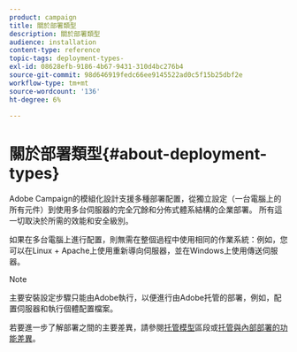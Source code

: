 ```yaml
---
product: campaign
title: 關於部署類型
description: 關於部署類型
audience: installation
content-type: reference
topic-tags: deployment-types-
exl-id: 08628efb-9186-4b67-9431-310d4bc276b4
source-git-commit: 98d646919fedc66ee9145522ad0c5f15b25dbf2e
workflow-type: tm+mt
source-wordcount: '136'
ht-degree: 6%

---
```


# 關於部署類型{#about-deployment-types}

Adobe Campaign的模組化設計支援多種部署配置，從獨立設定（一台電腦上的所有元件）到使用多台伺服器的完全冗餘和分佈式體系結構的企業部署。 所有這一切取決於所需的效能和安全級別。

如果在多台電腦上進行配置，則無需在整個過程中使用相同的作業系統：例如，您可以在Linux + Apache上使用重新導向伺服器，並在Windows上使用傳送伺服器。

>[!NOTE]
>
>主要安裝設定步驟只能由Adobe執行，以便進行由Adobe托管的部署，例如，配置伺服器和執行個體配置檔案。
>
>若要進一步了解部署之間的主要差異，請參閱[托管模型](../../installation/using/hosting-models.md)區段或[托管與內部部署的功能差異](../../installation/using/capability-matrix.md)。
